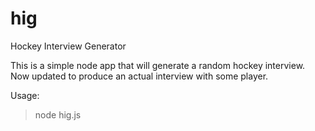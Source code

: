 # hig
Hockey Interview Generator

This is a simple node app that will generate a random hockey interview. Now updated to produce an actual interview with some player.

Usage:
> node hig.js
